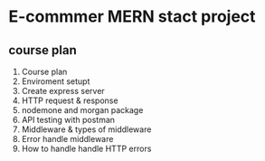 # E-commmer MERN stact project

## course plan

1. Course plan
2. Enviroment setupt
3. Create express server
4. HTTP request & response
5. nodemone and morgan package
6. API testing with postman
7. Middleware & types of middleware
8. Error handle middleware
9. How to handle handle HTTP errors


